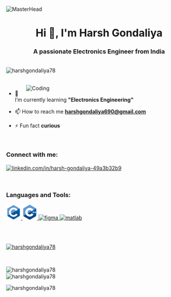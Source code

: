 ![MasterHead](https://www.careerguide.com/career/wp-content/uploads/2020/03/giphy-7.gif)

<h1 align="center">Hi 👋, I'm Harsh Gondaliya</h1>
<h3 align="center">A passionate Electronics Engineer from India</h3>
<p align="left"> <br><img src="https://komarev.com/ghpvc/?username=harshgondaliya78&label=Profile%20views&color=0e75b6&style=flat" alt="harshgondaliya78" /> </p>

<br>
<img align="right" alt="Coding" width="450" src="https://user-images.githubusercontent.com/69011963/137184767-79a13ec7-1bb3-4341-a6da-3a149c9c159a.gif">

- 🌱 I’m currently learning  **"Electronics Engineering"**

- 📫 How to reach me **harshgondaliya690@gmail.com**

- ⚡ Fun fact **curious**
<br>
<h3 align="left">Connect with me:</h3>
<p align="left">
<a href="https://linkedin.com/in/linkedin.com/in/harsh-gondaliya-49a3b32b9" target="blank"><img align="center" src="https://raw.githubusercontent.com/rahuldkjain/github-profile-readme-generator/master/src/images/icons/Social/linked-in-alt.svg" alt="linkedin.com/in/harsh-gondaliya-49a3b32b9" height="30" width="40" /></a>
</p>
</br>

<h3 align="left">Languages and Tools:</h3>
<p align="left"> <a href="https://www.cprogramming.com/" target="_blank" rel="noreferrer"> <img src="https://raw.githubusercontent.com/devicons/devicon/master/icons/c/c-original.svg" alt="c" width="40" height="40"/> </a> <a href="https://www.w3schools.com/cpp/" target="_blank" rel="noreferrer"> <img src="https://raw.githubusercontent.com/devicons/devicon/master/icons/cplusplus/cplusplus-original.svg" alt="cplusplus" width="40" height="40"/> </a> <a href="https://www.figma.com/" target="_blank" rel="noreferrer"> <img src="https://www.vectorlogo.zone/logos/figma/figma-icon.svg" alt="figma" width="40" height="40"/> </a> <a href="https://www.mathworks.com/" target="_blank" rel="noreferrer"> <img src="https://upload.wikimedia.org/wikipedia/commons/2/21/Matlab_Logo.png" alt="matlab" width="40" height="40"/> </a> </p></br>

<br>
<p align="left"> <a href="https://github.com/ryo-ma/github-profile-trophy"><img src="https://github-profile-trophy.vercel.app/?username=harshgondaliya78" alt="harshgondaliya78" /></a> </p></br>


<p><img align="left"  width="400" src="https://github-readme-stats.vercel.app/api/top-langs?username=harshgondaliya78&show_icons=true&locale=en&layout=compact" alt="harshgondaliya78" /></p>

<p>&nbsp;<img align="center"  width="400" src="https://github-readme-stats.vercel.app/api?username=harshgondaliya78&show_icons=true&locale=en" alt="harshgondaliya78" /></p>

<p><img align="left"  width="350" src="https://github-readme-streak-stats.herokuapp.com/?user=harshgondaliya78&" alt="harshgondaliya78" /></p>

